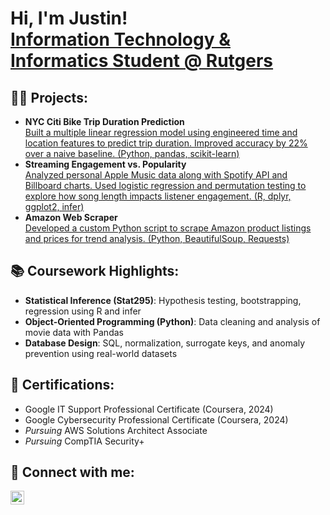 <h1>Hi, I'm Justin! <br/> 
  <a href="https://www.linkedin.com/in/-justinmcdonald/">Information Technology & Informatics Student @ Rutgers</a>
</h1>

<h2>👨‍💻 Projects:</h2>

<ul>
  <li><b>NYC Citi Bike Trip Duration Prediction</b><br/>
    <a href="https://github.com/yourusername/citi-bike-prediction">Built a multiple linear regression model using engineered time and location features to predict trip duration. Improved accuracy by 22% over a naive baseline. (Python, pandas, scikit-learn)</a>
  </li>
  <li><b>Streaming Engagement vs. Popularity</b><br/>
    <a href="https://github.com/yourusername/apple-music-analysis">Analyzed personal Apple Music data along with Spotify API and Billboard charts. Used logistic regression and permutation testing to explore how song length impacts listener engagement. (R, dplyr, ggplot2, infer)</a>
  </li>
  <li><b>Amazon Web Scraper</b><br/>
    <a href="https://github.com/yourusername/amazon-scraper">Developed a custom Python script to scrape Amazon product listings and prices for trend analysis. (Python, BeautifulSoup, Requests)</a>
  </li>
</ul>

<h2>📚 Coursework Highlights:</h2>

<ul>
  <li><b>Statistical Inference (Stat295)</b>: Hypothesis testing, bootstrapping, regression using R and infer</li>
  <li><b>Object-Oriented Programming (Python)</b>: Data cleaning and analysis of movie data with Pandas</li>
  <li><b>Database Design</b>: SQL, normalization, surrogate keys, and anomaly prevention using real-world datasets</li>
</ul>

<h2>🎯 Certifications:</h2>
<ul>
  <li>Google IT Support Professional Certificate (Coursera, 2024)</li>
  <li>Google Cybersecurity Professional Certificate (Coursera, 2024)</li>
  <li><i>Pursuing</i> AWS Solutions Architect Associate</li>
  <li><i>Pursuing</i> CompTIA Security+</li>
</ul>

<h2> 🤳 Connect with me:</h2>

<a href="https://www.linkedin.com/in/-justinmcdonald/" target="_blank">
  <img alt="JustinMcDonald | LinkedIn" width="22px" src="https://cdn.jsdelivr.net/npm/simple-icons@v3/icons/linkedin.svg" />
</a>
